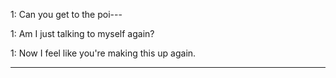 1: Can you get to the poi---

1: Am I just talking to myself again?

1: Now I feel like you're making this up again.

---

